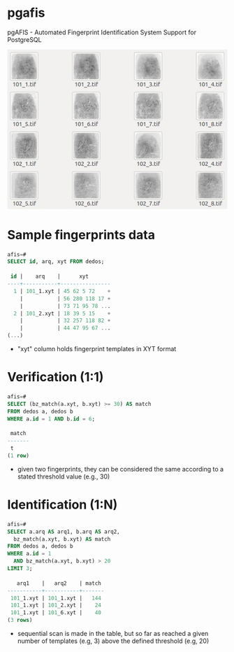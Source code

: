 pgafis
======

pgAFIS - Automated Fingerprint Identification System Support for PostgreSQL

![fingers](./samples/fingers.jpg "Sample Fingerprints")

# Sample fingerprints data

```sql
afis=#
SELECT id, arq, xyt FROM dedos;

 id |    arq    |      xyt       
----+-----------+----------------
  1 | 101_1.xyt | 45 62 5 72    +
    |           | 56 280 118 17 +
    |           | 73 71 95 78 ...
  2 | 101_2.xyt | 18 39 5 15    +
    |           | 32 257 118 82 +
    |           | 44 47 95 67 ...
(...)
```
- "xyt" column holds fingerprint templates in XYT format


# Verification (1:1)

```sql
afis=#
SELECT (bz_match(a.xyt, b.xyt) >= 30) AS match
FROM dedos a, dedos b
WHERE a.id = 1 AND b.id = 6;

 match 
-------
 t
(1 row)
```
- given two fingerprints, they can be considered the same according to a stated threshold value (e.g., 30)


# Identification (1:N)

```sql
afis=#
SELECT a.arq AS arq1, b.arq AS arq2,
  bz_match(a.xyt, b.xyt) AS match
FROM dedos a, dedos b
WHERE a.id = 1
  AND bz_match(a.xyt, b.xyt) > 20
LIMIT 3;

   arq1    |   arq2    | match 
-----------+-----------+-------
 101_1.xyt | 101_1.xyt |   144
 101_1.xyt | 101_2.xyt |    24
 101_1.xyt | 101_6.xyt |    40
(3 rows)
```
- sequential scan is made in the table, but so far as reached a given number of templates (e.g, 3) above the defined threshold (e.g, 20)
